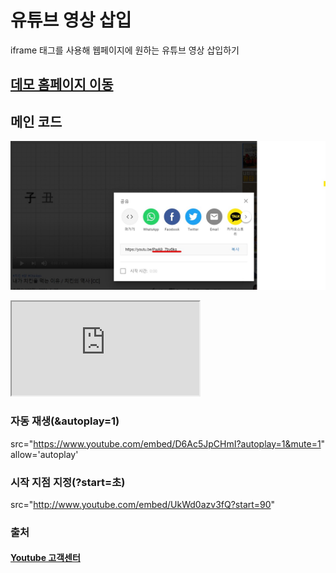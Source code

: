 # 유튜브 영상 삽입
iframe 태그를 사용해
웹페이지에 원하는 유튜브 영상 삽입하기

## [데모 홈페이지 이동](https://ghkddyto.github.io/Add_Youtube/index.html)


## 메인 코드
![유튜브 공유하기에서 밑줄 친 코드 복사](url.jpg)
<iframe src="https://www.youtube.com/embed/복사한 코드"></iframe>

### 자동 재생(&autoplay=1)
src="https://www.youtube.com/embed/D6Ac5JpCHmI?autoplay=1&mute=1" allow='autoplay'


### 시작 지점 지정(?start=초)
src="http://www.youtube.com/embed/UkWd0azv3fQ?start=90"


### 출처
#### [Youtube 고객센터](https://support.google.com/youtube/answer/171780?hl=ko#zippy=%2C%ED%8D%BC%EA%B0%84-%EB%8F%99%EC%98%81%EC%83%81-%EC%9E%90%EB%8F%99%EC%9C%BC%EB%A1%9C-%EC%9E%AC%EC%83%9D%ED%95%98%EA%B8%B0%2C%ED%8D%BC%EA%B0%84-%EB%8F%99%EC%98%81%EC%83%81%EC%97%90-%EC%8B%9C%EC%9E%91-%EC%A7%80%EC%A0%90-%EC%A7%80%EC%A0%95)
